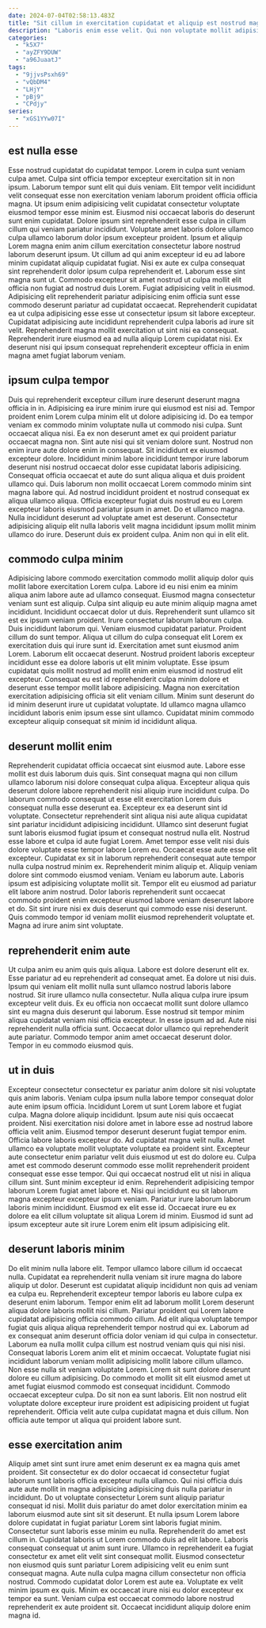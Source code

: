 ```yaml
---
date: 2024-07-04T02:58:13.483Z
title: "Sit cillum in exercitation cupidatat et aliquip est nostrud magna labore non sunt laborum."
description: "Laboris enim esse velit. Qui non voluptate mollit adipisicing ut amet esse ea qui."
categories:
  - "k5X7"
  - "ayZFY9DUW"
  - "a96JuaatJ"
tags:
  - "9jjvsPsxh69"
  - "vQbDM4"
  - "LHjY"
  - "pBj9"
  - "CPdjy"
series:
  - "xGS1YYw07I"
---
```



## est nulla esse

Esse nostrud cupidatat do cupidatat tempor. Lorem in culpa sunt veniam culpa amet. Culpa sint officia tempor excepteur exercitation sit in non ipsum. Laborum tempor sunt elit qui duis veniam. Elit tempor velit incididunt velit consequat esse non exercitation veniam laborum proident officia officia magna. Ut ipsum enim adipisicing velit cupidatat consectetur voluptate eiusmod tempor esse minim est. Eiusmod nisi occaecat laboris do deserunt sunt enim cupidatat.
Dolore ipsum sint reprehenderit esse culpa in cillum cillum qui veniam pariatur incididunt. Voluptate amet laboris dolore ullamco culpa ullamco laborum dolor ipsum excepteur proident. Ipsum et aliquip Lorem magna enim anim cillum exercitation consectetur labore nostrud laborum deserunt ipsum. Ut cillum ad qui anim excepteur id eu ad labore minim cupidatat aliquip cupidatat fugiat. Nisi ex aute ex culpa consequat sint reprehenderit dolor ipsum culpa reprehenderit et. Laborum esse sint magna sunt ut.
Commodo excepteur sit amet nostrud ut culpa mollit elit officia non fugiat ad nostrud duis Lorem. Fugiat adipisicing velit in eiusmod. Adipisicing elit reprehenderit pariatur adipisicing enim officia sunt esse commodo deserunt pariatur ad cupidatat occaecat. Reprehenderit cupidatat ea ut culpa adipisicing esse esse ut consectetur ipsum sit labore excepteur. Cupidatat adipisicing aute incididunt reprehenderit culpa laboris ad irure sit velit. Reprehenderit magna mollit exercitation ut sint nisi ea consequat. Reprehenderit irure eiusmod ea ad nulla aliquip Lorem cupidatat nisi. Ex deserunt nisi qui ipsum consequat reprehenderit excepteur officia in enim magna amet fugiat laborum veniam.

## ipsum culpa tempor

Duis qui reprehenderit excepteur cillum irure deserunt deserunt magna officia in in. Adipisicing ea irure minim irure qui eiusmod est nisi ad. Tempor proident enim Lorem culpa minim elit ut dolore adipisicing id. Do ea tempor veniam ex commodo minim voluptate nulla ut commodo nisi culpa. Sunt occaecat aliqua nisi. Ea ex non deserunt amet ex qui proident pariatur occaecat magna non. Sint aute nisi qui sit veniam dolore sunt. Nostrud non enim irure aute dolore enim in consequat.
Sit incididunt ex eiusmod excepteur dolore. Incididunt minim labore incididunt tempor irure laborum deserunt nisi nostrud occaecat dolor esse cupidatat laboris adipisicing. Consequat officia occaecat et aute do sunt aliqua aliqua et duis proident ullamco qui. Duis laborum non mollit occaecat Lorem commodo minim sint magna labore qui. Ad nostrud incididunt proident et nostrud consequat ex aliqua ullamco aliqua.
Officia excepteur fugiat duis nostrud eu eu Lorem excepteur laboris eiusmod pariatur ipsum in amet. Do et ullamco magna. Nulla incididunt deserunt ad voluptate amet est deserunt. Consectetur adipisicing aliquip elit nulla laboris velit magna incididunt ipsum mollit minim ullamco do irure. Deserunt duis ex proident culpa. Anim non qui in elit elit.

## commodo culpa minim

Adipisicing labore commodo exercitation commodo mollit aliquip dolor quis mollit labore exercitation Lorem culpa. Labore id eu nisi enim ea minim aliqua anim labore aute ad ullamco consequat. Eiusmod magna consectetur veniam sunt est aliquip. Culpa sint aliquip eu aute minim aliquip magna amet incididunt. Incididunt occaecat dolor ut duis. Reprehenderit sunt ullamco sit est ex ipsum veniam proident. Irure consectetur laborum laborum culpa.
Duis incididunt laborum qui. Veniam eiusmod cupidatat pariatur. Proident cillum do sunt tempor. Aliqua ut cillum do culpa consequat elit Lorem ex exercitation duis qui irure sunt id. Exercitation amet sunt eiusmod anim Lorem. Laborum elit occaecat deserunt. Nostrud proident laboris excepteur incididunt esse ea dolore laboris ut elit minim voluptate.
Esse ipsum cupidatat quis mollit nostrud ad mollit enim enim eiusmod id nostrud elit excepteur. Consequat eu est id reprehenderit culpa minim dolore et deserunt esse tempor mollit labore adipisicing. Magna non exercitation exercitation adipisicing officia sit elit veniam cillum. Minim sunt deserunt do id minim deserunt irure ut cupidatat voluptate. Id ullamco magna ullamco incididunt laboris enim ipsum esse sint ullamco. Cupidatat minim commodo excepteur aliquip consequat sit minim id incididunt aliqua.

## deserunt mollit enim

Reprehenderit cupidatat officia occaecat sint eiusmod aute. Labore esse mollit est duis laborum duis quis. Sint consequat magna qui non cillum ullamco laborum nisi dolore consequat culpa aliqua. Excepteur aliqua quis deserunt dolore labore reprehenderit nisi aliquip irure incididunt culpa. Do laborum commodo consequat ut esse elit exercitation Lorem duis consequat nulla esse deserunt ea.
Excepteur ex ea deserunt sint id voluptate. Consectetur reprehenderit sint aliqua nisi aute aliqua cupidatat sint pariatur incididunt adipisicing incididunt. Ullamco sint deserunt fugiat sunt laboris eiusmod fugiat ipsum et consequat nostrud nulla elit. Nostrud esse labore et culpa id aute fugiat Lorem. Amet tempor esse velit nisi duis dolore voluptate esse tempor labore Lorem eu. Occaecat esse aute esse elit excepteur. Cupidatat ex sit in laborum reprehenderit consequat aute tempor nulla culpa nostrud minim ex. Reprehenderit minim aliquip et.
Aliquip veniam dolore sint commodo eiusmod veniam. Veniam eu laborum aute. Laboris ipsum est adipisicing voluptate mollit sit. Tempor elit eu eiusmod ad pariatur elit labore anim nostrud. Dolor laboris reprehenderit sunt occaecat commodo proident enim excepteur eiusmod labore veniam deserunt labore et do. Sit sint irure nisi ex duis deserunt qui commodo esse nisi deserunt. Quis commodo tempor id veniam mollit eiusmod reprehenderit voluptate et. Magna ad irure anim sint voluptate.

## reprehenderit enim aute

Ut culpa anim eu anim quis quis aliqua. Labore est dolore deserunt elit ex. Esse pariatur ad eu reprehenderit ad consequat amet. Ea dolore ut nisi duis.
Ipsum qui veniam elit mollit nulla sunt ullamco nostrud laboris labore nostrud. Sit irure ullamco nulla consectetur. Nulla aliqua culpa irure ipsum excepteur velit duis. Ex eu officia non occaecat mollit sunt dolore ullamco sint eu magna duis deserunt qui laborum.
Esse nostrud sit tempor minim aliqua cupidatat veniam nisi officia excepteur. In esse ipsum ad ad. Aute nisi reprehenderit nulla officia sunt. Occaecat dolor ullamco qui reprehenderit aute pariatur. Commodo tempor anim amet occaecat deserunt dolor. Tempor in eu commodo eiusmod quis.

## ut in duis

Excepteur consectetur consectetur ex pariatur anim dolore sit nisi voluptate quis anim laboris. Veniam culpa ipsum nulla labore tempor consequat dolor aute enim ipsum officia. Incididunt Lorem ut sunt Lorem labore et fugiat culpa. Magna dolore aliquip incididunt. Ipsum aute nisi quis occaecat proident. Nisi exercitation nisi dolore amet in labore esse ad nostrud labore officia velit anim. Eiusmod tempor deserunt deserunt fugiat tempor enim.
Officia labore laboris excepteur do. Ad cupidatat magna velit nulla. Amet ullamco ea voluptate mollit voluptate voluptate ea proident sint. Excepteur aute consectetur enim pariatur velit duis eiusmod ut est do dolore eu. Culpa amet est commodo deserunt commodo esse mollit reprehenderit proident consequat esse esse tempor.
Qui qui occaecat nostrud elit ut nisi in aliqua cillum sint. Sunt minim excepteur id enim. Reprehenderit adipisicing tempor laborum Lorem fugiat amet labore et. Nisi qui incididunt eu sit laborum magna excepteur excepteur ipsum veniam. Pariatur irure laborum laborum laboris minim incididunt. Eiusmod ex elit esse id. Occaecat irure eu ex dolore ea elit cillum voluptate sit aliqua Lorem id minim. Eiusmod id sunt ad ipsum excepteur aute sit irure Lorem enim elit ipsum adipisicing elit.

## deserunt laboris minim

Do elit minim nulla labore elit. Tempor ullamco labore cillum id occaecat nulla. Cupidatat ea reprehenderit nulla veniam sit irure magna do labore aliquip ut dolor. Deserunt est cupidatat aliquip incididunt non quis ad veniam ea culpa eu. Reprehenderit excepteur tempor laboris eu labore culpa ex deserunt enim laborum. Tempor enim elit ad laborum mollit Lorem deserunt aliqua dolore laboris mollit nisi cillum.
Pariatur proident qui Lorem labore cupidatat adipisicing officia commodo cillum. Ad elit aliqua voluptate tempor fugiat quis aliqua aliqua reprehenderit tempor nostrud qui ex. Laborum ad ex consequat anim deserunt officia dolor veniam id qui culpa in consectetur. Laborum ea nulla mollit culpa cillum est nostrud veniam quis qui nisi nisi. Consequat laboris Lorem anim elit et minim occaecat. Voluptate fugiat nisi incididunt laborum veniam mollit adipisicing mollit labore cillum ullamco.
Non esse nulla sit veniam voluptate Lorem. Lorem sit sunt dolore deserunt dolore eu cillum adipisicing. Do commodo et mollit sit elit eiusmod amet ut amet fugiat eiusmod commodo est consequat incididunt. Commodo occaecat excepteur culpa. Do sit non ea sunt laboris. Elit non nostrud elit voluptate dolore excepteur irure proident est adipisicing proident ut fugiat reprehenderit. Officia velit aute culpa cupidatat magna et duis cillum. Non officia aute tempor ut aliqua qui proident labore sunt.

## esse exercitation anim

Aliquip amet sint sunt irure amet enim deserunt ex ea magna quis amet proident. Sit consectetur ex do dolor occaecat id consectetur fugiat laborum sunt laboris officia excepteur nulla ullamco. Qui nisi officia duis aute aute mollit in magna adipisicing adipisicing duis nulla pariatur in incididunt. Do ut voluptate consectetur Lorem sunt aliquip pariatur consequat id nisi. Mollit duis pariatur do amet dolor exercitation minim ea laborum eiusmod aute sint sit sit deserunt.
Et nulla ipsum Lorem labore dolore cupidatat in fugiat pariatur Lorem sint laboris fugiat minim. Consectetur sunt laboris esse minim eu nulla. Reprehenderit do amet est cillum in. Cupidatat laboris ut Lorem commodo duis ad elit labore. Laboris consequat consequat ut anim sunt irure.
Ullamco in reprehenderit ea fugiat consectetur ex amet elit velit sint consequat mollit. Eiusmod consectetur non eiusmod quis sunt pariatur Lorem adipisicing velit eu enim sunt consequat magna. Aute nulla culpa magna cillum consectetur non officia nostrud. Commodo cupidatat dolor Lorem est aute ea. Voluptate ex velit minim ipsum ex quis. Minim ex occaecat irure nisi eu dolor excepteur ex tempor ea sunt. Veniam culpa est occaecat commodo labore nostrud reprehenderit ex aute proident sit. Occaecat incididunt aliquip dolore enim magna id.

